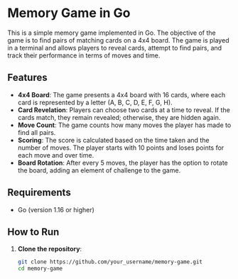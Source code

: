 # Memory Game in Go

This is a simple memory game implemented in Go. The objective of the game is to find pairs of matching cards on a 4x4 board. The game is played in a terminal and allows players to reveal cards, attempt to find pairs, and track their performance in terms of moves and time.

## Features

- **4x4 Board**: The game presents a 4x4 board with 16 cards, where each card is represented by a letter (A, B, C, D, E, F, G, H).
- **Card Revelation**: Players can choose two cards at a time to reveal. If the cards match, they remain revealed; otherwise, they are hidden again.
- **Move Count**: The game counts how many moves the player has made to find all pairs.
- **Scoring**: The score is calculated based on the time taken and the number of moves. The player starts with 10 points and loses points for each move and over time.
- **Board Rotation**: After every 5 moves, the player has the option to rotate the board, adding an element of challenge to the game.

## Requirements

- Go (version 1.16 or higher)

## How to Run

1. **Clone the repository**:
   ```bash
   git clone https://github.com/your_username/memory-game.git
   cd memory-game
